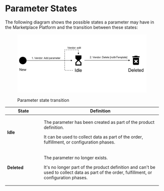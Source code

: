 # Parameter States

The following diagram shows the possible states a parameter may have in the Marketplace Platform and the transition between these states:

<figure><img src="../../../../.gitbook/assets/Parameter (1).png" alt=""><figcaption><p>Parameter state transition</p></figcaption></figure>

<table><thead><tr><th width="106">State</th><th>Definition</th></tr></thead><tbody><tr><td><strong>Idle</strong></td><td><p>The parameter has been created as part of the product definition.</p><p></p><p>It can be used to collect data as part of the order, fulfillment, or configuration phases.</p></td></tr><tr><td><strong>Deleted</strong></td><td><p>The parameter no longer exists.</p><p></p><p>It's no longer part of the product definition and can't be used to collect data as part of the order, fulfillment, or configuration phases.</p></td></tr></tbody></table>

